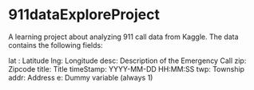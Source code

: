 # 911dataExploreProject

A learning project about analyzing 911 call data from Kaggle. The data contains the following fields:

lat : Latitude
lng: Longitude
desc: Description of the Emergency Call
zip: Zipcode
title: Title
timeStamp: YYYY-MM-DD HH:MM:SS
twp: Township
addr: Address
e: Dummy variable (always 1)
